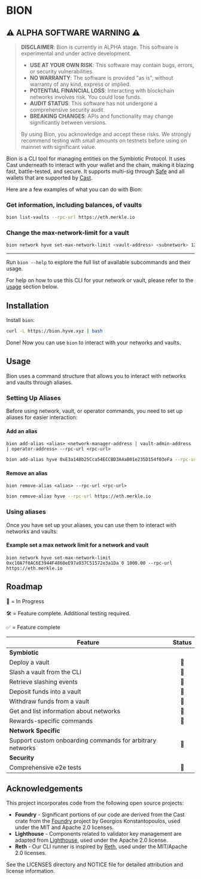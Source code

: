# BION

## ⚠️ ALPHA SOFTWARE WARNING ⚠️

> **DISCLAIMER**: Bion is currently in ALPHA stage. This software is experimental and under active development.
>
> - **USE AT YOUR OWN RISK**: This software may contain bugs, errors, or security vulnerabilities.
> - **NO WARRANTY**: The software is provided "as is", without warranty of any kind, express or implied.
> - **POTENTIAL FINANCIAL LOSS**: Interacting with blockchain networks involves risk. You could lose funds.
> - **AUDIT STATUS**: This software has not undergone a comprehensive security audit.
> - **BREAKING CHANGES**: APIs and functionality may change significantly between versions.
>
> By using Bion, you acknowledge and accept these risks. We strongly recommend testing with small amounts on testnets before using on mainnet with significant value.

[gha-badge]: https://img.shields.io/github/actions/workflow/status/thehyve-ai/bion/test.yml?branch=master
[gha-url]: https://github.com/thehyve-ai/bion/actions
[tg-badge]: https://img.shields.io/endpoint?color=neon&logo=telegram&label=chat&style=flat-square&url=https%3A%2F%2Ftg.sumanjay.workers.dev%2Fbion_rs
[tg-url]: https://t.me/bion_rs

Bion is a CLI tool for managing entities on the Symbiotic Protocol. It uses Cast underneath to interact with your wallet and the chain, making it blazing fast, battle-tested, and secure. It supports multi-sig through [Safe](https://safe.global/) and all wallets that are supported by [Cast](https://github.com/foundry-rs/cast).

Here are a few examples of what you can do with Bion:

### Get information, including balances, of vaults

```bash
bion list-vaults --rpc-url https://eth.merkle.io
```

### Change the max-network-limit for a vault

```bash
bion network hyve set-max-network-limit <vault-address> <subnetwork> 12.56 --rpc-url https://eth.merkle.io
```

---

Run `bion --help` to explore the full list of available subcommands and their usage.

For help on how to use this CLI for your network or vault, please refer to the [usage](#usage) section below.

## Installation

Install `bion`:

```bash
curl -L https://bion.hyve.xyz | bash
```

Done! Now you can use `bion` to interact with your networks and vaults.

## Usage

Bion uses a command structure that allows you to interact with networks and vaults through aliases.

### Setting Up Aliases

Before using network, vault, or operator commands, you need to set up aliases for easier interaction:

#### Add an alias

`bion add-alias <alias> <network-manager-address | vault-admin-address | operator-address> --rpc-url <rpc-url>`

```bash
bion add-alias hyve 0xE3a148b25Cca54ECCBD3A4aB01e235D154f03eFa --rpc-url https://eth.merkle.io
```

#### Remove an alias

`bion remove-alias <alias> --rpc-url <rpc-url>`

```bash
bion remove-alias hyve --rpc-url https://eth.merkle.io
```

### Using aliases

Once you have set up your aliases, you can use them to interact with networks and vaults:

#### Example set a max network limit for a network and vault

`bion network hyve set-max-network-limit 0xc10A7f0AC6E3944F4860eE97a937C51572e3a1Da 0 1000.00 --rpc-url https://eth.merkle.io`

## Roadmap

🔨 = In Progress

🛠 = Feature complete. Additional testing required.

✅ = Feature complete

| Feature                                                   | Status |
| --------------------------------------------------------- | :----: |
| **Symbiotic**                                             |        |
| Deploy a vault                                            |   🔨   |
| Slash a vault from the CLI                                |   🔨   |
| Retrieve slashing events                                  |   🔨   |
| Deposit funds into a vault                                |   🔨   |
| Withdraw funds from a vault                               |   🔨   |
| Get and list information about networks                   |   🔨   |
| Rewards-specific commands                                 |   🔨   |
| **Network Specific**                                      |        |
| Support custom onboarding commands for arbitrary networks |   🔨   |
| **Security**                                              |        |
| Comprehensive e2e tests                                   |   🔨   |

## Acknowledgements

This project incorporates code from the following open source projects:

- **Foundry** - Significant portions of our code are derived from the Cast crate from the [Foundry](https://github.com/foundry-rs/foundry) project by Georgios Konstantopoulos, used under the MIT and Apache 2.0 licenses.
- **Lighthouse** - Components related to validator key management are adapted from [Lighthouse](https://github.com/sigp/lighthouse), used under the Apache 2.0 license.
- **Reth** - Our CLI runner is inspired by [Reth](https://github.com/paradigmxyz/reth), used under the MIT/Apache 2.0 licenses.

See the LICENSES directory and NOTICE file for detailed attribution and license information.
